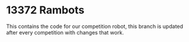 # 13372 Rambots

This contains the code for our competition robot, this branch is updated after every competition with changes that work.
